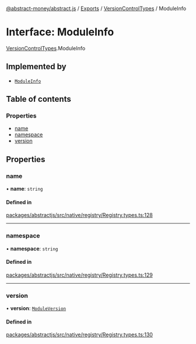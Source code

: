 [@abstract-money/abstract.js](../README.md) / [Exports](../modules.md) / [VersionControlTypes](../modules/VersionControlTypes.md) / ModuleInfo

# Interface: ModuleInfo

[VersionControlTypes](../modules/VersionControlTypes.md).ModuleInfo

## Implemented by

- [`ModuleInfo`](../classes/ModuleInfo.md)

## Table of contents

### Properties

- [name](VersionControlTypes.ModuleInfo.md#name)
- [namespace](VersionControlTypes.ModuleInfo.md#namespace)
- [version](VersionControlTypes.ModuleInfo.md#version)

## Properties

### name

• **name**: `string`

#### Defined in

[packages/abstractjs/src/native/registry/Registry.types.ts:128](https://github.com/AbstractSDK/frontend/blob/07410073/packages/abstractjs/src/native/registry/Registry.types.ts#L128)

___

### namespace

• **namespace**: `string`

#### Defined in

[packages/abstractjs/src/native/registry/Registry.types.ts:129](https://github.com/AbstractSDK/frontend/blob/07410073/packages/abstractjs/src/native/registry/Registry.types.ts#L129)

___

### version

• **version**: [`ModuleVersion`](../modules/VersionControlTypes.md#moduleversion)

#### Defined in

[packages/abstractjs/src/native/registry/Registry.types.ts:130](https://github.com/AbstractSDK/frontend/blob/07410073/packages/abstractjs/src/native/registry/Registry.types.ts#L130)

